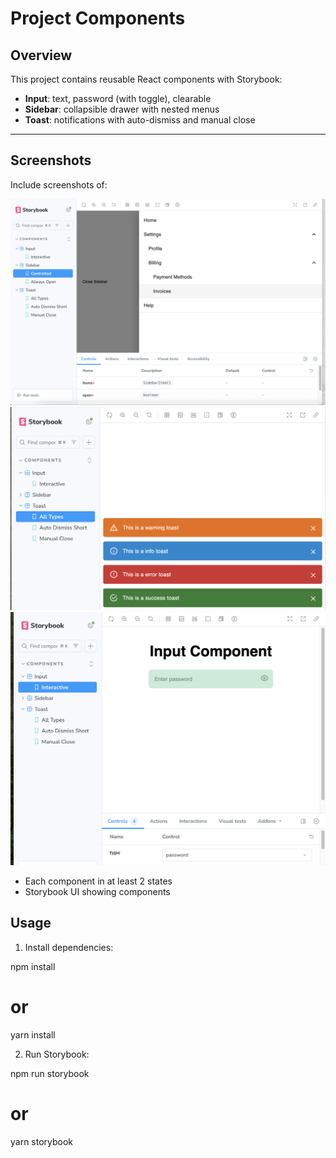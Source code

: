 # Project Components

## Overview

This project contains reusable React components with Storybook:

- **Input**: text, password (with toggle), clearable
- **Sidebar**: collapsible drawer with nested menus
- **Toast**: notifications with auto-dismiss and manual close

---

## Screenshots

Include screenshots of:

![Sidebar open](./screenshots/sidebar-open.png)
![Success Toast](./screenshots/toast.png)
![Password Input](./screenshots/input.png)

- Each component in at least 2 states
- Storybook UI showing components

## Usage

1. Install dependencies:

npm install

# or

yarn install

2. Run Storybook:

npm run storybook

# or

yarn storybook
